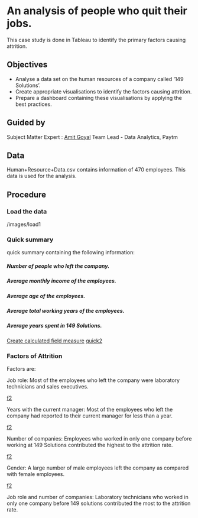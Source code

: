 
# An analysis of people who quit their jobs.

This case study is done in Tableau to identify the primary factors causing attrition.




## Objectives

- Analyse a data set on the human resources of a company called ‘149 Solutions’. 
- Create appropriate visualisations to identify the factors causing attrition. 
- Prepare a dashboard containing these visualisations by applying the best practices.

## Guided by
Subject Matter Expert :
[Amit Goyal](https://www.linkedin.com/in/amit-goyal-09067467/)
Team Lead - Data Analytics, Paytm

## Data
Human+Resource+Data.csv contains information of 470 employees.
This data is used for the analysis.
## Procedure

### Load the data
/images/load1

### Quick summary 
quick summary containing the following information:

##### Number of people who left the company. 
##### Average monthly income of the employees.
##### Average age of the employees.
##### Average total working years of the employees.
##### Average years spent in 149 Solutions.

[Create calculated field measure](images/quick1)
[quick2](images/quick2)

### Factors of Attrition

Factors are:

Job role: Most of the employees who left the company were laboratory technicians and sales executives.

[f2](images/f2)

Years with the current manager: Most of the employees who left the company had reported to their current manager for less than a year.

[f2](images/f2)

Number of companies: Employees who worked in only one company before working at 149 Solutions contributed the highest to the attrition rate.

[f2](images/f2)

Gender: A large number of male employees left the company as compared with female employees.

[f2](images/f2)

Job role and number of companies: Laboratory technicians who worked in only one company before 149 solutions contributed the most to the attrition rate.
